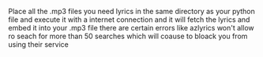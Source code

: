 Place all the .mp3 files you need lyrics in the same directory as your python file and execute it with a internet connection and 
it will fetch the lyrics and embed it into your .mp3 file
there are certain errors  like azlyrics won't allow ro seach for more than 50 searches which will coause to bloack you from using their 
service
